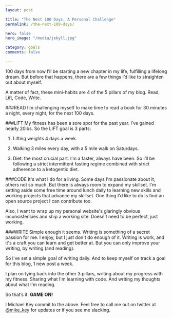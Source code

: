 ```yaml
---
layout: post

title: "The Next 100 Days, A Personal Challenge"
permalink: /the-next-100-days/

hero: false
hero_image: "/media/jekyll.jpg"

category: goals
comments: false

---
```


100 days from now I’ll be starting a new chapter in my life, fulfilling a lifelong dream. But before that happens, there are a few things I’d like to straighten out about myself.

A matter of fact, these mini-habits are 4 of the 5 pillars of my blog. Read, Lift, Code, Write.

<!--more-->

###READ
 I’m challenging myself to make time to read a book for 30 minutes a night, every night, for the next 100 days.

###LIFT 
My fitness has been a sore spot for the past year. I’ve gained nearly 20lbs. So the LIFT goal is 3 parts:

1. Lifting weights 4 days a week.

2. Walking 3 miles every day, with a 5 mile walk on Saturdays.

3. Diet: the most crucial part. I’m a faster, always have been. So I’ll be following a strict intermittent fasting regime combined with strict adherence to a ketogentic diet.

###CODE 
It's what I do for a living. Some days I'm passionate about it, others not so much. But there is always room to expand my skillset. I'm setting aside some free time around lunch daily to learning new skills and working projects that advance my skillset. One thing I'd like to do is find an open source project I can contribute too.

Also, I want to wrap up my personal website's glaringly obvious inconsistencies and ship a working site. Doesn’t need to be perfect, just working. 

###WRITE
Simple enough it seems. Writing is something of a secret passion for me. I enjoy, but I just don't do enough of it. Writing is work, and it's a craft you can learn and get better at. But you can only improve your writing, by writing (and reading).

So I've set a simple goal of writing daily. And to keep myself on track a goal for this blog, 1 new post a week.

I plan on tying back into the other 3 pillars, writing about my progress with my fitness. Sharing what I'm learning with code. And writing my thoughts about what I'm reading.

So that’s it. **GAME ON!**

I Michael Key commit to the above. Feel free to call me out on twitter at [@mike_key](http://twitter.com/mike_key) for updates or if you see me slacking.

